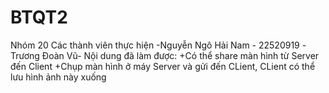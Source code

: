 # BTQT2
Nhóm 20
Các thành viên thực hiện
-Nguyễn Ngô Hải Nam - 22520919
-Trương Đoàn Vũ-
Nội dung đã làm được:
+Có thể share màn hình từ Server đến Client
+Chụp màn hình ở máy Server và gửi đến CLient, CLient có thể lưu hình ảnh này xuống
